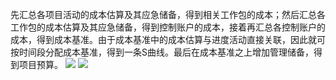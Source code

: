 先汇总各项目活动的成本估算及其应急储备，得到相关工作包的成本；然后汇总各工作包的成本估算及其应急储备，得到控制账户的成本，接着再汇总各控制账户的成本，得到成本基准。由于成本基准中的成本估算与进度活动直接关联，因此就可按时间段分配成本基准，得到一条S曲线。最后在成本基准之上增加管理储备，得到项目预算。
![](https://raw.githubusercontent.com/a812305914/PMP/main/img/202210100014751.png)
![](https://raw.githubusercontent.com/a812305914/PMP/main/img/202210100018039.png)
